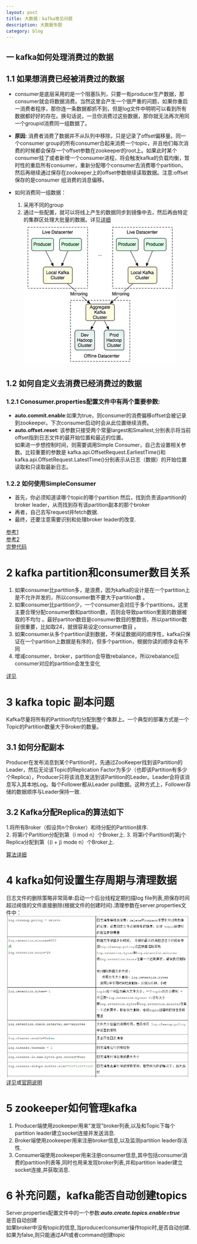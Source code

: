 ```yaml
---
layout: post
title: 大数据：kafka常见问题
description: 大数据专题
category: blog
---
```

    
    
## 一 kafka如何处理消费过的数据  


## 1.1 	如果想消费已经被消费过的数据    
    
   + consumer是底层采用的是一个阻塞队列，只要一有producer生产数据，那consumer就会将数据消费。当然这里会产生一个很严重的问题，如果你重启一消费者程序，那你连一条数据都抓不到，但是log文件中明明可以看到所有数据都好好的存在。换句话说，一旦你消费过这些数据，那你就无法再次用同一个groupid消费同一组数据了。    
   
   + **原因:** 消费者消费了数据并不从队列中移除，只是记录了offset偏移量。同一个consumer group的所有consumer合起来消费一个topic，并且他们每次消费的时候都会保存一个offset参数在zookeeper的root上。如果此时某个consumer挂了或者新增一个consumer进程，将会触发kafka的负载均衡，暂时性的重启所有consumer，重新分配哪个consumer去消费哪个partition，然后再继续通过保存在zookeeper上的offset参数继续读取数据。注意:offset保存的是consumer 组消费的消息偏移。    
   + 如何消费同一组数据：
     1. 采用不同的group
     2. 通过一些配置，就可以将线上产生的数据同步到镜像中去，然后再由特定的集群区处理大批量的数据。详见[详细](http://my.oschina.net/ielts0909/blog/110280)
     ![图片](/images/blog/kafka-question1.jpg)

## 1.2	如何自定义去消费已经消费过的数据
    
###  1.2.1 Conosumer.properties配置文件中有两个重要参数:    
   + **auto.commit.enable**:如果为true，则consumer的消费偏移offset会被记录到zookeeper。下次consumer启动时会从此位置继续消费。
   + **auto.offset.reset**: 该参数只接受两个常量largest和Smallest,分别表示将当前offset指到日志文件的最开始位置和最近的位置。    
    如果进一步想控制时间，则需要调用Simple Consumer，自己去设置相关参数。比较重要的参数是 kafka.api.OffsetRequest.EarliestTime()和kafka.api.OffsetRequest.LatestTime()分别表示从日志（数据）的开始位置读取和只读取最新日志。    

### 1.2.2 如何使用SimpleConsumer     
  + 首先，你必须知道读哪个topic的哪个partition 
然后，找到负责该partition的broker leader，从而找到存有该partition副本的那个broker    
  + 再者，自己去写request并fetch数据.      
  + 最终，还要注意需要识别和处理broker leader的改变.    
  
  [参考1](http://stackoverflow.com/questions/14935755/how-to-get-data-from-old-offset-point-in-kafka)    
  [参考2](https://cwiki.apache.org/confluence/display/KAFKA/Committing+and+fetching+consumer+offsets+in+Kafka)     
  [完整代码](https://cwiki.apache.org/confluence/display/KAFKA/0.8.0+SimpleConsumer+Example)        
    

#  2 kafka partition和consumer数目关系    


   1. 如果consumer比partition多，是浪费，因为kafka的设计是在一个partition上是不允许并发的，所以consumer数不要大于partition数 。
   2. 如果consumer比partition少，一个consumer会对应于多个partitions，这里主要合理分配consumer数和partition数，否则会导致partition里面的数据被取的不均匀 。最好partiton数目是consumer数目的整数倍，所以partition数目很重要，比如取24，就很容易设定consumer数目 。
   3. 如果consumer从多个partition读到数据，不保证数据间的顺序性，kafka只保证在一个partition上数据是有序的，但多个partition，根据你读的顺序会有不同 
   4. 增减consumer，broker，partition会导致rebalance，所以rebalance后consumer对应的partition会发生变化    
   
  [详见](http://www.cnblogs.com/fxjwind/p/3794255.html)     

# 3 kafka topic 副本问题    


   Kafka尽量将所有的Partition均匀分配到整个集群上。一个典型的部署方式是一个Topic的Partition数量大于Broker的数量。    
   
## 3.1 	如何分配副本
   Producer在发布消息到某个Partition时，先通过ZooKeeper找到该Partition的Leader，然后无论该Topic的Replication Factor为多少（也即该Partition有多少个Replica），Producer只将该消息发送到该Partition的Leader。Leader会将该消息写入其本地Log。每个Follower都从Leader pull数据。这种方式上，Follower存储的数据顺序与Leader保持一致.    
   
## 3.2 Kafka分配Replica的算法如下    
   1.将所有Broker（假设共n个Broker）和待分配的Partition排序.    
   2. 将第i个Partition分配到第（i mod n）个Broker上.
   3. 将第i个Partition的第j个Replica分配到第（(i + j) mode n）个Broker上.
    
   [算法详细](http://www.haokoo.com/internet/2877400.html)    

# 4 kafka如何设置生存周期与清理数据
  日志文件的删除策略非常简单:启动一个后台线程定期扫描log file列表,把保存时间超过阀值的文件直接删除(根据文件的创建时间).清理参数在server.properties文件中：
  ![](/images/blog/kafka-question2.jpg)    
  [详见](http://blog.csdn.net/lizhitao/article/details/25667831)或[官网说明](http://kafka.apache.org/documentation.html)    
  
# 5 zookeeper如何管理kafka    
  1. Producer端使用zookeeper用来"发现"broker列表,以及和Topic下每个partition leader建立socket连接并发送消息.
  2. Broker端使用zookeeper用来注册broker信息,以及监测partition leader存活性.
  3. Consumer端使用zookeeper用来注册consumer信息,其中包括consumer消费的partition列表等,同时也用来发现broker列表,并和partition leader建立socket连接,并获取消息.    
     

# 6 补充问题，kafka能否自动创建topics
  Server.properties配置文件中的一个参数:***auto.create.topics.enable=true***    
  是否自动创建    
  如果broker中没有topic的信息,当producer/consumer操作topic时,是否自动创建.  
  如果为false,则只能通过API或者command创建topic  

  
